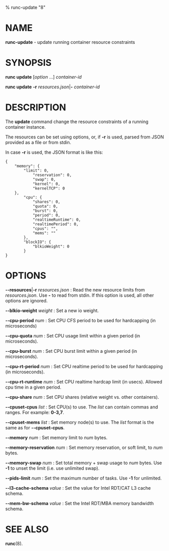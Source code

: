 % runc-update "8"

# NAME
**runc-update** - update running container resource constraints

# SYNOPSIS
**runc update** [_option_ ...] _container-id_

**runc update** **-r** _resources.json_|**-**  _container-id_

# DESCRIPTION
The **update** command change the resource constraints of a running container
instance.

The resources can be set using options, or, if **-r** is used, parsed from JSON
provided as a file or from stdin.

In case **-r** is used, the JSON format is like this:

	{
		"memory": {
			"limit": 0,
				"reservation": 0,
				"swap": 0,
				"kernel": 0,
				"kernelTCP": 0
		},
			"cpu": {
				"shares": 0,
				"quota": 0,
				"burst": 0,
				"period": 0,
				"realtimeRuntime": 0,
				"realtimePeriod": 0,
				"cpus": "",
				"mems": ""
			},
			"blockIO": {
				"blkioWeight": 0
			}
	}

# OPTIONS
**--resources**|**-r** _resources.json_
: Read the new resource limits from _resources.json_. Use **-** to read from
stdin. If this option is used, all other options are ignored.

**--blkio-weight** _weight_
: Set a new io weight.

**--cpu-period** _num_
: Set CPU CFS period to be used for hardcapping (in microseconds)

**--cpu-quota** _num_
: Set CPU usage limit within a given period (in microseconds).

**--cpu-burst** _num_
: Set CPU burst limit within a given period (in microseconds).

**--cpu-rt-period** _num_
: Set CPU realtime period to be used for hardcapping (in microseconds).

**--cpu-rt-runtime** _num_
: Set CPU realtime hardcap limit (in usecs). Allowed cpu time in a given period.

**--cpu-share** _num_
: Set CPU shares (relative weight vs. other containers).

**--cpuset-cpus** _list_
: Set CPU(s) to use. The _list_ can contain commas and ranges. For example:
**0-3,7**.

**--cpuset-mems** _list_
: Set memory node(s) to use. The _list_ format is the same as for
**--cpuset-cpus**.

**--memory** _num_
: Set memory limit to _num_ bytes.

**--memory-reservation** _num_
: Set memory reservation, or soft limit, to _num_ bytes.

**--memory-swap** _num_
: Set total memory + swap usage to _num_ bytes. Use **-1** to unset the limit
(i.e. use unlimited swap).

**--pids-limit** _num_
: Set the maximum number of tasks. Use **-1** for unlimited.

**--l3-cache-schema** _value_
: Set the value for Intel RDT/CAT L3 cache schema.

**--mem-bw-schema** _value_
: Set the Intel RDT/MBA memory bandwidth schema.

# SEE ALSO

**runc**(8).
